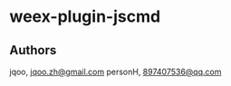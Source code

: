 # weex-plugin-jscmd

## Authors

jqoo, [jqoo.zh@gmail.com](mailto:jqoo.zh@gmail.com) 
personH, [897407536@qq.com](mailto:897407536@qq.com)
